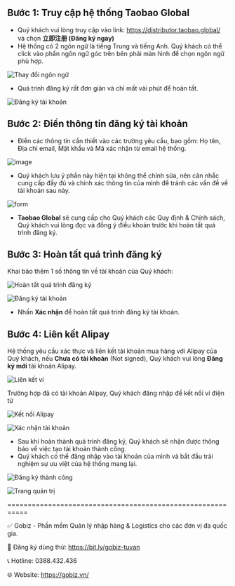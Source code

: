 
## Bước 1: Truy cập hệ thống Taobao Global
- Quý khách vui lòng truy cập vào link: https://distributor.taobao.global/ và chọn **立即注册 (Đăng ký ngay)**
- Hệ thống có 2 ngôn ngữ là tiếng Trung và tiếng Anh. Quý khách có thể click vào phần ngôn ngữ góc trên bên phải màn hình để chọn ngôn ngữ phù hợp.

![Thay đổi ngôn ngữ](https://github.com/gobizvn/gobiz-docs/assets/73226975/fcaa29bf-0638-4710-9558-13efe45e3313)

- Quá trình đăng ký rất đơn giản và chỉ mất vài phút để hoàn tất.

![Đăng ký tài khoản](https://github.com/gobizvn/gobiz-docs/assets/73226975/143ae3af-589b-4724-8e38-9225430eeec4)

## Bước 2: Điền thông tin đăng ký tài khoản

- Điền các thông tin cần thiết vào các trường yêu cầu, bao gồm: Họ tên, Địa chỉ email, Mật khẩu và Mã xác nhận từ email hệ thống.

![image](https://github.com/gobizvn/gobiz-docs/assets/73226975/1a8d8619-64d8-48b2-8732-448fbaf5f8fa)

- Quý khách lưu ý phần này hiện tại không thể chỉnh sửa, nên cân nhắc cung cấp đầy đủ và chính xác thông tin của mình để tránh các vấn đề về tài khoản sau này.

![form](https://github.com/gobizvn/gobiz-docs/assets/135328227/745d5387-9657-4a73-a777-86712cec3a1a)

- **Taobao Global** sẽ cung cấp cho Quý khách các Quy định & Chính sách, Quý khách vui lòng đọc và đồng ý điều khoản trước khi hoàn tất quá trình đăng ký.

## Bước 3: Hoàn tất quá trình đăng ký

Khai báo thêm 1 số thông tin về tài khoản của Quý khách:

![Hoàn tất quá trình đăng ký](https://github.com/gobizvn/gobiz-docs/assets/135328227/759dad26-fb86-4556-8772-04bc1b32abaa)


![Đăng ký tài khoản](https://github.com/gobizvn/gobiz-docs/assets/135328227/7ef27ebc-1e0f-4eb0-a6e1-f7f08e204e00)

- Nhấn **Xác nhận** để hoàn tất quá trình đăng ký tài khoản. 

## Bước 4: Liên kết Alipay

Hệ thống yêu cầu xác thực và liên kết tài khoản mua hàng với Alipay của Quý khách, nếu **Chưa có tài khoản** (Not signed), Quý khách vui lòng **Đăng ký mới** tài khoản Alipay.

![Liên kết ví](image-6.png)

Trường hợp đã có tài khoản Alipay, Quý khách đăng nhập để kết nối ví điện tử

![Kết nối Alipay](image-5.png)

![Xác nhận tài khoản](b4.png)

- Sau khi hoàn thành quá trình đăng ký, Quý khách sẽ nhận được thông báo về việc tạo tài khoản thành công.
- Quý khách có thể đăng nhập vào tài khoản của mình và bắt đầu trải nghiệm sự ưu việt của hệ thống mang lại.

![Đăng ký thành công](image-7.png)

![Trang quản trị](image-8.png)

===========================================================

✅ Gobiz - Phần mềm Quản lý nhập hàng & Logistics cho các đơn vị đa quốc gia.

📌 Đăng ký dùng thử: https://bit.ly/gobiz-tuvan

📞 Hotline: 0388.432.436

🌐 Website: https://gobiz.vn/
